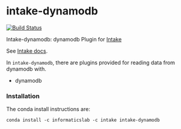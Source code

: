 # intake-dynamodb

[![Build Status](https://travis-ci.com/informatics-lab/intake-dynamodb.svg?branch=master)](https://travis-ci.com/informatics-lab/intake-dynamodb)

Intake-dynamodb: dynamodb Plugin for [Intake](https://github.com/informatics-lab/intake-dynamodb)

See [Intake docs](https://intake.readthedocs.io/en/latest/overview.html).

In `intake-dynamodb`, there are plugins provided for reading data from dynamodb with.
  - dynamodb

### Installation

The conda install instructions are:

```
conda install -c informaticslab -c intake intake-dynamodb
```
